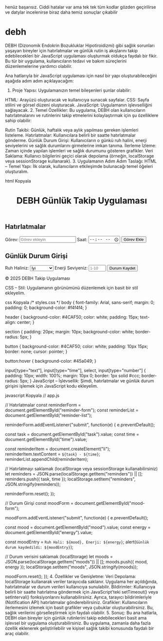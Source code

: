 henüz başarısız. Ciddi hatalar var ama tek tek tüm kodlar gözden geçirilirse ve datylar incelenirse biraz daha temiz sonuçlar çıkabilir


# debh

DEBH (Dizonomik Endokrin Bozukluklar Hipotiroidizmi) gibi sağlık sorunları yaşayan bireyler için hatırlatmalar ve günlük rutin iş akışlarını takip edebilecekleri bir JavaScript uygulaması oluşturmak oldukça faydalı bir fikir. Bu tür bir uygulama, kullanıcıların tedavi ve bakım süreçlerini düzenlemelerine yardımcı olabilir.

Ana hatlarıyla bir JavaScript uygulaması için nasıl bir yapı oluşturabileceğini aşağıda adım adım açıklayacağım:

1. Proje Yapısı:
Uygulamanızın temel bileşenleri şunlar olabilir:

HTML: Arayüzü oluşturacak ve kullanıcıya sunacak sayfalar.
CSS: Sayfa stilini ve görsel düzeni oluşturacak.
JavaScript: Uygulamanın işlevselliğini sağlayacak.
2. Temel Özellikler:
Bu uygulama, DEBH olan kullanıcıların hatırlatmalarını ve rutinlerini takip etmelerini kolaylaştırmak için şu özelliklere sahip olabilir:

Rutin Takibi: Günlük, haftalık veya aylık yapılması gereken işlemleri listeleme.
Hatırlatmalar: Kullanıcılara belirli bir saatte hatırlatmalar gönderme.
Günlük Durum Girişi: Kullanıcıların o günkü ruh halini, enerji seviyelerini ve sağlık durumlarını girmelerine imkan tanıma.
İlerleme İzleme: Zaman içinde yapılan işlemleri ve sağlık durumunu gösteren grafikler.
Veri Saklama: Kullanıcı bilgilerini geçici olarak depolama (örneğin, localStorage veya sessionStorage kullanarak).
3. Uygulamanın Adım Adım Taslağı:
HTML – Temel Yapı:
İlk olarak, kullanıcıların etkileşimde bulunacağı temel öğeleri oluşturalım.

html
Kopyala
<!DOCTYPE html>
<html lang="tr">
<head>
  <meta charset="UTF-8">
  <meta name="viewport" content="width=device-width, initial-scale=1.0">
  <title>DEBH Rutin Takip Uygulaması</title>
  <link rel="stylesheet" href="styles.css">
</head>
<body>
  <header>
    <h1>DEBH Günlük Takip Uygulaması</h1>
  </header>

  <section class="reminder-section">
    <h2>Hatırlatmalar</h2>
    <form id="reminder-form">
      <label for="task">Görev: </label>
      <input type="text" id="task" placeholder="Görev ekleyin" required>
      <label for="time">Saat: </label>
      <input type="time" id="time" required>
      <button type="submit">Görev Ekle</button>
    </form>
    <ul id="reminder-list"></ul>
  </section>

  <section class="mood-section">
    <h2>Günlük Durum Girişi</h2>
    <form id="mood-form">
      <label for="mood">Ruh Haliniz: </label>
      <select id="mood">
        <option value="good">İyi</option>
        <option value="ok">Ortalama</option>
        <option value="bad">Kötü</option>
      </select>
      <label for="energy">Enerji Seviyeniz: </label>
      <input type="number" id="energy" min="1" max="10" placeholder="1-10" required>
      <button type="submit">Durum Kaydet</button>
    </form>
  </section>

  <footer>
    <p>© 2025 DEBH Takip Uygulaması</p>
  </footer>

  <script src="app.js"></script>
</body>
</html>
CSS – Stil:
Uygulamanın görünümünü düzenlemek için basit bir stil ekleyelim.

css
Kopyala
/* styles.css */
body {
  font-family: Arial, sans-serif;
  margin: 0;
  padding: 0;
  background-color: #f4f4f4;
}

header {
  background-color: #4CAF50;
  color: white;
  padding: 15px;
  text-align: center;
}

section {
  padding: 20px;
  margin: 10px;
  background-color: white;
  border-radius: 5px;
}

button {
  background-color: #4CAF50;
  color: white;
  padding: 10px 15px;
  border: none;
  cursor: pointer;
}

button:hover {
  background-color: #45a049;
}

input[type="text"], input[type="time"], select, input[type="number"] {
  padding: 10px;
  width: 100%;
  margin: 10px 0;
  border: 1px solid #ccc;
  border-radius: 5px;
}
JavaScript – İşlevsellik:
Şimdi, hatırlatmalar ve günlük durum girişini işlemek için JavaScript kodu ekleyelim.

javascript
Kopyala
// app.js

// Hatırlatmalar
const reminderForm = document.getElementById("reminder-form");
const reminderList = document.getElementById("reminder-list");

reminderForm.addEventListener("submit", function(e) {
  e.preventDefault();

  const task = document.getElementById("task").value;
  const time = document.getElementById("time").value;

  const reminderItem = document.createElement("li");
  reminderItem.textContent = `${task} - ${time}`;
  reminderList.appendChild(reminderItem);

  // Hatırlatmayı saklamak (localStorage veya sessionStorage kullanabilirsiniz)
  let reminders = JSON.parse(localStorage.getItem("reminders")) || [];
  reminders.push({ task, time });
  localStorage.setItem("reminders", JSON.stringify(reminders));

  reminderForm.reset();
});

// Durum Girişi
const moodForm = document.getElementById("mood-form");

moodForm.addEventListener("submit", function(e) {
  e.preventDefault();

  const mood = document.getElementById("mood").value;
  const energy = document.getElementById("energy").value;

  const moodEntry = `Ruh Hali: ${mood}, Enerji: ${energy}`;
  alert(`Günlük durum kaydedildi: ${moodEntry}`);

  // Durum verisini saklamak (localStorage)
  let moods = JSON.parse(localStorage.getItem("moods")) || [];
  moods.push({ mood, energy });
  localStorage.setItem("moods", JSON.stringify(moods));

  moodForm.reset();
});
4. Özellikler ve Genişletme:
Veri Depolama: localStorage kullanarak veriler tarayıcıda saklanır. Uygulama her açıldığında, hatırlatmalar ve durum verileri kullanıcıya sunulabilir.
Bildirimler: Kullanıcıya belirli bir saatte hatırlatma göndermek için JavaScript'teki setTimeout() veya setInterval() fonksiyonlarını kullanabilirsiniz. Ayrıca, tarayıcı bildirimleriyle (Notification API) hatırlatmalar gönderebilirsiniz.
Grafikler: Kullanıcıların ilerlemesini izlemek için basit grafikler veya çubuklar oluşturabilirsiniz. Bu, sağlık verilerini görselleştirmek için faydalı olabilir.
5. Sonuç:
Bu ana hatlarla, DEBH olan bireyler için günlük rutinlerini takip edebilecekleri basit ama işlevsel bir uygulama oluşturabilirsiniz. Bu uygulama, zamanla daha fazla özellik eklenerek geliştirilebilir ve kişisel sağlık takibi konusunda faydalı bir araç olabilir.
